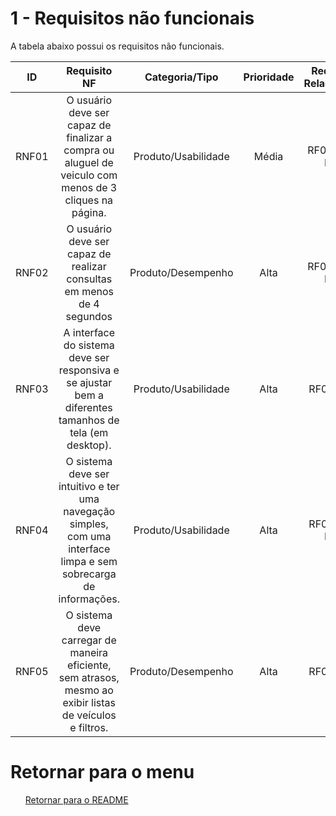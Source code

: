 # 1 - Requisitos não funcionais 

<p>A tabela abaixo possui os requisitos não funcionais. </p>

| ID   |      Requisito NF     | Categoria/Tipo | Prioridade | Requisitos Relacionados |
| :--: | :-----------------------------: |:-------------: | :--------: | :-----------------: |
| RNF01 |  O usuário deve ser capaz de finalizar a compra ou aluguel de veiculo com menos de 3 cliques na página. |Produto/Usabilidade|Média|RF04, RF05, RF06  |
| RNF02 |  O usuário deve ser capaz de realizar consultas em menos de 4 segundos   |  Produto/Desempenho    |    Alta   |    RF04, RF05, RF06   |
| RNF03 | A interface do sistema deve ser responsiva e se ajustar bem a diferentes tamanhos de tela (em desktop).|Produto/Usabilidade  |   Alta |  RF01, RF04   |
| RNF04 |O sistema deve ser intuitivo e ter uma navegação simples, com uma interface limpa e sem sobrecarga de informações.|Produto/Usabilidade|Alta|RF01,RF04, RF05| 
| RNF05 | O sistema deve carregar de maneira eficiente, sem atrasos, mesmo ao exibir listas de veículos e filtros. |Produto/Desempenho|Alta|RF04, RF05 |

# Retornar para o menu

<ul>
  <p><a href="README.md">Retornar para o README</p>
</ul>
